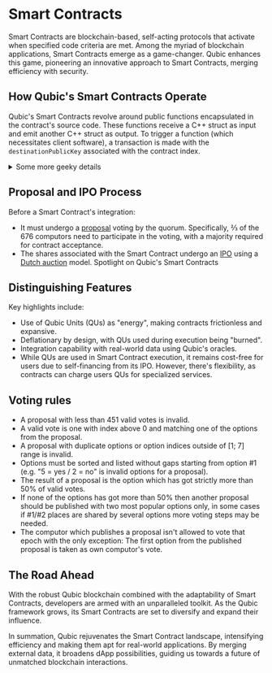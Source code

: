 # Smart Contracts 

Smart Contracts are blockchain-based, self-acting protocols that activate when specified code criteria are met. Among the myriad of blockchain applications, Smart Contracts emerge as a game-changer. Qubic enhances this game, pioneering an innovative approach to Smart Contracts, merging efficiency with security.

## How Qubic's Smart Contracts Operate
Qubic's Smart Contracts revolve around public functions encapsulated in the contract's source code. These functions receive a C++ struct as input and emit another C++ struct as output. To trigger a function (which necessitates client software), a transaction is made with the `destinationPublicKey` associated with the contract index.

<details>
  <summary>Some more geeky details</summary>
  <div>
    <p>
      The `inputType` of the transaction is set to the index of the called function, and `inputSize` is set to `sizeof(inputStruct)`. The `amount` can be non-zero to simultaneously transfer qus when a smart contract function is called, and the amount is deducted from `sourcePublicKey` only if the function is called.
    </p>
    <p>
      Data from the input struct are injected between `inputSize` and the signature. If not enough data are supplied, the remaining portion is filled with zeros. If the data exceed the actual input data, then the input is truncated.
    </p>
  </div>
</details>


## Proposal and IPO Process
Before a Smart Contract's integration:

- It must undergo a [proposal](/learn/proposals) voting by the quorum. Specifically, ⅔ of the 676 computors need to participate in the voting, with a majority required for contract acceptance.
- The shares associated with the Smart Contract undergo an [IPO](/learn/ipo) using a [Dutch auction](/learn/dutch-auction) model.
Spotlight on Qubic's Smart Contracts

## Distinguishing Features
Key highlights include:

- Use of Qubic Units (QUs) as "energy", making contracts frictionless and expansive.
- Deflationary by design, with QUs used during execution being "burned".
- Integration capability with real-world data using Qubic's oracles.
- While QUs are used in Smart Contract execution, it remains cost-free for users due to self-financing from its IPO. However, there's flexibility, as contracts can charge users QUs for specialized services.

## Voting rules
- A proposal with less than 451 valid votes is invalid.
- A valid vote is one with index above 0 and matching one of the options from the proposal.
- A proposal with duplicate options or option indices outside of [1; 7] range is invalid.
- Options must be sorted and listed without gaps starting from option #1 (e.g. "5 = yes / 2 = no" is invalid options for a proposal).
- The result of a proposal is the option which has got strictly more than 50% of valid votes.
- If none of the options has got more than 50% then another proposal should be published with two most popular options only, in some cases if #1/#2 places are shared by several options more voting steps may be needed.
- The computor which publishes a proposal isn't allowed to vote that epoch with the only exception: The first option from the published proposal is taken as own computor's vote.

## The Road Ahead
With the robust Qubic blockchain combined with the adaptability of Smart Contracts, developers are armed with an unparalleled toolkit. As the Qubic framework grows, its Smart Contracts are set to diversify and expand their influence.

In summation, Qubic rejuvenates the Smart Contract landscape, intensifying efficiency and making them apt for real-world applications. By merging external data, it broadens dApp possibilities, guiding us towards a future of unmatched blockchain interactions.
